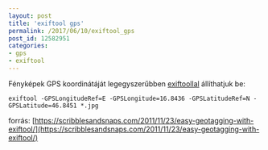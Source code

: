 ```yaml
---
layout: post
title: 'exiftool gps'
permalink: /2017/06/10/exiftool_gps
post_id: 12582951
categories: 
- gps
- exiftool
---
```


Fényképek GPS koordinátáját legegyszerűbben 
[exiftoollal](http://commandline.blog.hu/2010/05/14/exiftool) állíthatjuk be:

```
exiftool -GPSLongitudeRef=E -GPSLongitude=16.8436 -GPSLatitudeRef=N -GPSLatitude=46.8451 *.jpg
```

forrás: 
[https://scribblesandsnaps.com/2011/11/23/easy-geotagging-with-exiftool/](https://scribblesandsnaps.com/2011/11/23/easy-geotagging-with-exiftool/)